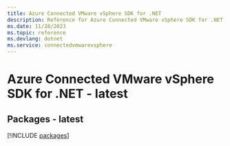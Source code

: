 ```yaml
---
title: Azure Connected VMware vSphere SDK for .NET
description: Reference for Azure Connected VMware vSphere SDK for .NET
ms.date: 11/28/2023
ms.topic: reference
ms.devlang: dotnet
ms.service: connectedvmwarevsphere
---
```

# Azure Connected VMware vSphere SDK for .NET - latest
## Packages - latest
[!INCLUDE [packages](connected-vmware-vsphere-index.md)]